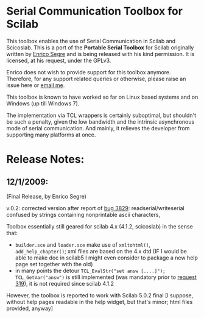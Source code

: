 Serial Communication Toolbox for Scilab
=======================================

This toolbox enables the use of Serial Communication in Scilab and Scicoslab.
This is a port of the __Portable Serial Toolbox__ for Scilab originally written by
[Enrico Segre](http://www.weizmann.ac.il/home/fesegre/) and is being released
with his kind permission. It is licensed, at his request, under the GPLv3. 

Enrico does not wish to provide support for this
toolbox anymore. Therefore, for any support related queries or otherwise,
please raise an issue here or [email me](mailto:apsengupta@iitb.ac.in).

This toolbox is known to have worked so far on Linux based systems and on
Windows (up till Windows 7). 

The implementation via TCL wrappers is certainly suboptimal, but shouldn't be such
a penalty, given the low bandwidth and the intrinsic asynchronous mode of serial 
communication. And mainly, it relieves the developer from supporting many platforms 
at once. 

Release Notes: 
==============

12/1/2009:
----------
(Final Release, by Enrico Segre)

v.0.2: corrected version after report of [bug
3829](http://bugzilla.scilab.org/show_bug.cgi?id=3829): readserial/writeserial
confused by strings containing nonprintable ascii characters, 

Toolbox essentially still geared for scilab 4.x (4.1.2, scicoslab) in the sense that:

- ``builder.sce`` and ``loader.sce`` make use of ``xmltohtml()``, ``add_help_chapter()``; xml files are based on the 4.x dtd (IF I would be able to make doc in scilab5 I might even consider to package a new help page set together with the old)
- in many points the detour ``TCL_EvalStr("set answ [....]");
  TCL_GetVar("answ")`` is still implemented (was mandatory prior to [request
319](http://requestzilla.scilab.org/show_bug.cgi?id=319)), it is not required
since scilab 4.1.2
 
However, the toolbox is reported to work with Scilab 5.0.2 final [I suppose,
without help pages readable in the help widget, but that's minor; html files
provided, anyway]
